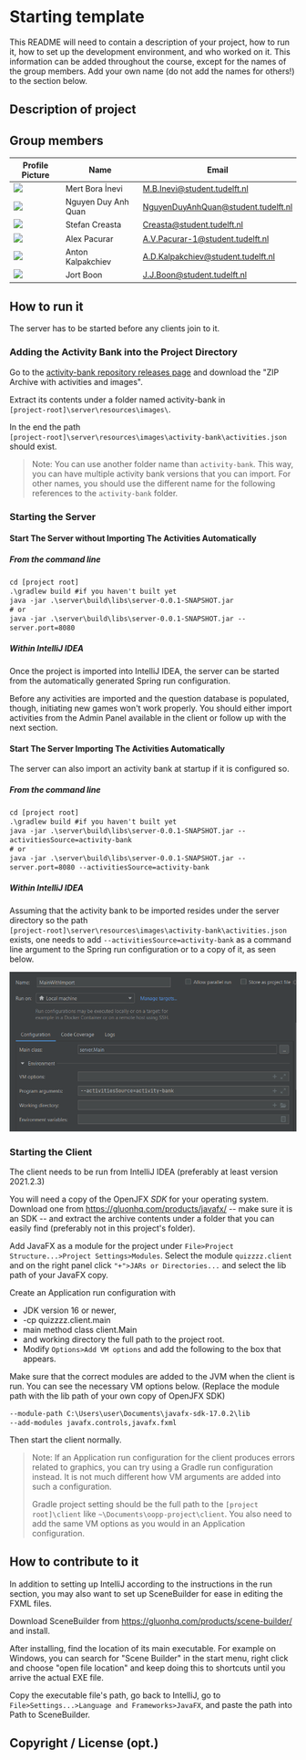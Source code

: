 # Starting template

This README will need to contain a description of your project, how to run it, how to set up the development environment, and who worked on it.
This information can be added throughout the course, except for the names of the group members.
Add your own name (do not add the names for others!) to the section below.

## Description of project

## Group members

| Profile Picture | Name                | Email                               |
|---|---------------------|-------------------------------------|
|![](https://gitlab.ewi.tudelft.nl/uploads/-/system/user/avatar/4765/avatar.png?width=50)| Mert Bora İnevi     | M.B.Inevi@student.tudelft.nl        |
| ![](https://secure.gravatar.com/avatar/4b5f3392146b1d1d4fd6f72160491492?s=50&d=identicon) | Nguyen Duy Anh Quan | NguyenDuyAnhQuan@student.tudelft.nl |
| ![](https://secure.gravatar.com/avatar/d7f782ec04f7eeea0f5b3d0fc2344554?s=800&d=identicon)| Stefan Creasta      | Creasta@student.tudelft.nl          |
| ![](https://secure.gravatar.com/avatar/e7f1f03a262adfea4a79b04419a980cd?s=800&d=identicon)| Alex Pacurar        | A.V.Pacurar-1@student.tudelft.nl    |
| ![](https://secure.gravatar.com/avatar/d8acca759ee2e58d0defad94780d05ac?s=800&d=identicon)| Anton Kalpakchiev   | A.D.Kalpakchiev@student.tudelft.nl  |
| ![](https://eu.ui-avatars.com/api/?name=JB&amp;length=4&amp;size=50&amp;color=DDD&amp;background=389fff&amp;font-size=0.325)| Jort Boon           | J.J.Boon@student.tudelft.nl         |

<!-- Instructions (remove once assignment has been completed -->
<!-- - Add (only!) your own name to the table above (use Markdown formatting) -->
<!-- - Mention your *student* email address -->
<!-- - Preferably add a recognizable photo, otherwise add your GitLab photo -->
<!-- - (please make sure the photos have the same size) --> 

## How to run it

The server has to be started before any clients join to it.

### Adding the Activity Bank into the Project Directory

Go to the [activity-bank repository releases page](https://gitlab.ewi.tudelft.nl/cse1105/2021-2022/activity-bank/-/releases) and download the "ZIP Archive with activities and images".

Extract its contents under a folder named activity-bank in\
`[project-root]\server\resources\images\`.

In the end the path\
`[project-root]\server\resources\images\activity-bank\activities.json`\
should exist.

> Note: You can use another folder name than `activity-bank`. This way, you can have multiple activity bank versions that you can import. For other names, you should use the different name for the following references to the `activity-bank` folder.

### Starting the Server

#### Start The Server without Importing The Activities Automatically

##### From the command line
```
cd [project root]
.\gradlew build #if you haven't built yet
java -jar .\server\build\libs\server-0.0.1-SNAPSHOT.jar
# or
java -jar .\server\build\libs\server-0.0.1-SNAPSHOT.jar --server.port=8080
```

##### Within IntelliJ IDEA
Once the project is imported into IntelliJ IDEA, the server can be started from the automatically generated Spring run configuration.

Before any activities are imported and the question database is populated, though, initiating new games won't work properly. You should either import activities from the Admin Panel available in the client or follow up with the next section.

#### Start The Server Importing The Activities Automatically
The server can also import an activity bank at startup if it is configured so.

##### From the command line
```
cd [project root]
.\gradlew build #if you haven't built yet
java -jar .\server\build\libs\server-0.0.1-SNAPSHOT.jar --activitiesSource=activity-bank
# or
java -jar .\server\build\libs\server-0.0.1-SNAPSHOT.jar --server.port=8080 --activitiesSource=activity-bank
```

##### Within IntelliJ IDEA
Assuming that the activity bank to be imported resides under the server directory so the path\
`[project-root]\server\resources\images\activity-bank\activities.json`\
exists, one needs to add `--activitiesSource=activity-bank` as a command line argument to the Spring run configuration or to a copy of it, as seen below.

![](readme-server-run-import.png)

### Starting the Client

The client needs to be run from IntelliJ IDEA (preferably at least version 2021.2.3)

You will need a copy of the OpenJFX *SDK* for your operating system. Download one from https://gluonhq.com/products/javafx/ -- make sure it is an SDK -- and extract the archive contents under a folder that you can easily find (preferably not in this project's folder).

Add JavaFX as a module for the project under `File>Project Structure...>Project Settings>Modules`. Select the module `quizzzz.client` and on the right panel click `"+">JARs or Directories...` and select the lib path of your JavaFX copy.

Create an Application run configuration with
- JDK version 16 or newer,
- -cp quizzzz.client.main
- main method class client.Main
- and working directory the full path to the project root.
- Modify `Options>Add VM options` and add the following to the box that appears.

Make sure that the correct modules are added to the JVM when the client is run. You can see the necessary VM options below. (Replace the module path with the lib path of your own copy of OpenJFX SDK)
```
--module-path C:\Users\user\Documents\javafx-sdk-17.0.2\lib 
--add-modules javafx.controls,javafx.fxml
```

Then start the client normally.

> Note: If an Application run configuration for the client produces errors related to graphics, you can try using a Gradle run configuration instead.
> It is not much different how VM arguments are added into such a configuration.
>
> Gradle project setting should be the full path to the `[project root]\client` like `~\Documents\oopp-project\client`. You also need to add the same VM options as you would in an Application configuration.

## How to contribute to it
In addition to setting up IntelliJ according to the instructions in the run section, you may also want to set up SceneBuilder for ease in editing the FXML files.

Download SceneBuilder from https://gluonhq.com/products/scene-builder/ and install.

After installing, find the location of its main executable. For example on Windows, you can search for "Scene Builder" in the start menu,
right click and choose "open file location" and keep doing this to shortcuts until you arrive the actual EXE file.

Copy the executable file's path, go back to IntelliJ, go to `File>Settings...>Language and Frameworks>JavaFX`, and paste the path into Path to SceneBuilder.

## Copyright / License (opt.)
